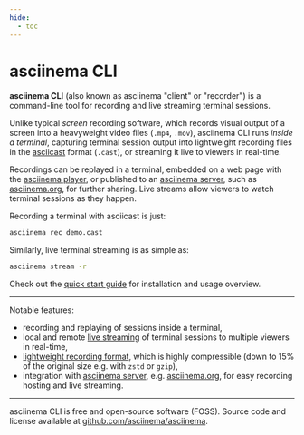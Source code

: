 ```yaml
---
hide:
  - toc
---
```


# asciinema CLI

__asciinema CLI__ (also known as asciinema "client" or "recorder") is a
command-line tool for recording and live streaming terminal sessions.

Unlike typical _screen_ recording software, which records visual output of a
screen into a heavyweight video files (`.mp4`, `.mov`), asciinema CLI runs
_inside a terminal_, capturing terminal session output into lightweight
recording files in the [asciicast](../asciicast/v3.md) format (`.cast`), or
streaming it live to viewers in real-time.

Recordings can be replayed in a terminal, embedded on a web page with the
[asciinema player](../player/index.md), or published to an [asciinema
server](../server/index.md), such as [asciinema.org](https://asciinema.org), for further
sharing. Live streams allow viewers to watch terminal sessions as they happen.

<div class="player" id="player-manual-cli-intro"></div>

Recording a terminal with asciicast is just:

```sh
asciinema rec demo.cast
```

Similarly, live terminal streaming is as simple as:

```sh
asciinema stream -r
```

Check out the [quick start guide](quick-start.md) for installation and usage
overview.

---

Notable features:

- recording and replaying of sessions inside a terminal,
- local and remote [live streaming](quick-start.md#stream-a-terminal-session)
  of terminal sessions to multiple viewers in real-time,
- [lightweight recording format](../asciicast/v3.md), which is highly
  compressible (down to 15% of the original size e.g. with `zstd` or `gzip`),
- integration with [asciinema server](../server/index.md), e.g.
  [asciinema.org](https://asciinema.org), for easy recording hosting and live
  streaming.

---

asciinema CLI is free and open-source software (FOSS). Source code and license
available at
[github.com/asciinema/asciinema](https://github.com/asciinema/asciinema).
